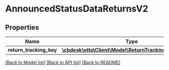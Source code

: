 # AnnouncedStatusDataReturnsV2

## Properties
Name | Type | Description | Notes
------------ | ------------- | ------------- | -------------
**return_tracking_key** | [**\cbdesk\otto\Client\Model\ReturnTrackingKeyReturnsV2**](ReturnTrackingKeyReturnsV2.md) |  | [optional] 

[[Back to Model list]](../../README.md#documentation-for-models) [[Back to API list]](../../README.md#documentation-for-api-endpoints) [[Back to README]](../../README.md)

